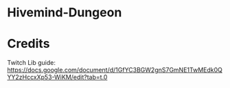 # Hivemind-Dungeon

# Credits
Twitch Lib guide: https://docs.google.com/document/d/1GfYC3BGW2gnS7GmNE1TwMEdk0QYY2zHccxXp53-WiKM/edit?tab=t.0